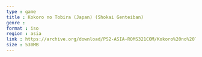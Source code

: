 ```yaml
---
type : game
title : Kokoro no Tobira (Japan) (Shokai Genteiban)
genre : 
format : iso
region : asia
link : https://archive.org/download/PS2-ASIA-ROMS321COM/Kokoro%20no%20Tobira%20%28Japan%29%20%28Shokai%20Genteiban%29.7z
size : 530MB
---
```

